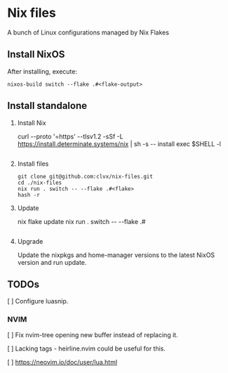 # Nix files

A bunch of Linux configurations managed by Nix Flakes

## Install NixOS

After installing, execute:

    nixos-build switch --flake .#<flake-output>

## Install standalone

1. Install Nix


    curl --proto '=https' --tlsv1.2 -sSf -L https://install.determinate.systems/nix | sh -s -- install
    exec $SHELL -l
    ```

2. Install files

    ```
    git clone git@github.com:clvx/nix-files.git
    cd ./nix-files
    nix run . switch -- --flake .#<flake>
    hash -r
    ```

3. Update 


    nix flake update
    nix run . switch -- --flake .#<flake>
    ```

4. Upgrade
    
    Update the nixpkgs and home-manager versions to the latest NixOS version and 
    run update.

## TODOs

[ ] Configure luasnip.


### NVIM


[ ] Fix nvim-tree opening new buffer instead of replacing it.

[ ] Lacking tags - heirline.nvim could be useful for this.

[ ] https://neovim.io/doc/user/lua.html
